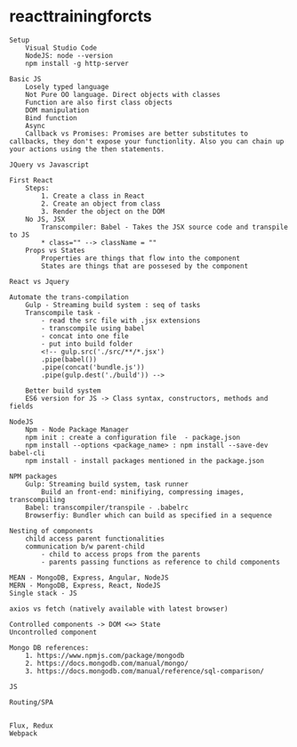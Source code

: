 # reacttrainingforcts

    Setup
        Visual Studio Code
        NodeJS: node --version
        npm install -g http-server

    Basic JS
        Losely typed language
        Not Pure OO language. Direct objects with classes
        Function are also first class objects
        DOM manipulation
        Bind function
        Async
        Callback vs Promises: Promises are better substitutes to callbacks, they don't expose your functionlity. Also you can chain up your actions using the then statements.

    JQuery vs Javascript
    
    First React
        Steps:
            1. Create a class in React
            2. Create an object from class
            3. Render the object on the DOM
        No JS, JSX
            Transcompiler: Babel - Takes the JSX source code and transpile to JS
            * class="" --> className = ""
        Props vs States
            Properties are things that flow into the component
            States are things that are possesed by the component

    React vs Jquery

    Automate the trans-compilation
        Gulp - Streaming build system : seq of tasks
        Transcompile task - 
            - read the src file with .jsx extensions
            - transcompile using babel
            - concat into one file
            - put into build folder
            <!-- gulp.src('./src/**/*.jsx')
            .pipe(babel())
            .pipe(concat('bundle.js'))
            .pipe(gulp.dest('./build')) -->

        Better build system
        ES6 version for JS -> Class syntax, constructors, methods and fields

    NodeJS
        Npm - Node Package Manager 
        npm init : create a configuration file  - package.json
        npm install --options <package_name> : npm install --save-dev babel-cli
        npm install - install packages mentioned in the package.json
    
    NPM packages
        Gulp: Streaming build system, task runner
            Build an front-end: minifiying, compressing images, transcompiling
        Babel: transcompiler/transpile - .babelrc
        Browserfiy: Bundler which can build as specified in a sequence

    Nesting of components
        child access parent functionalities
        communication b/w parent-child
            - child to access props from the parents
            - parents passing functions as reference to child components

    MEAN - MongoDB, Express, Angular, NodeJS
    MERN - MongoDB, Express, React, NodeJS
    Single stack - JS

    axios vs fetch (natively available with latest browser)    

    Controlled components -> DOM <=> State
    Uncontrolled component

    Mongo DB references:
        1. https://www.npmjs.com/package/mongodb
        2. https://docs.mongodb.com/manual/mongo/
        3. https://docs.mongodb.com/manual/reference/sql-comparison/
    
    JS 

    Routing/SPA


    Flux, Redux
    Webpack